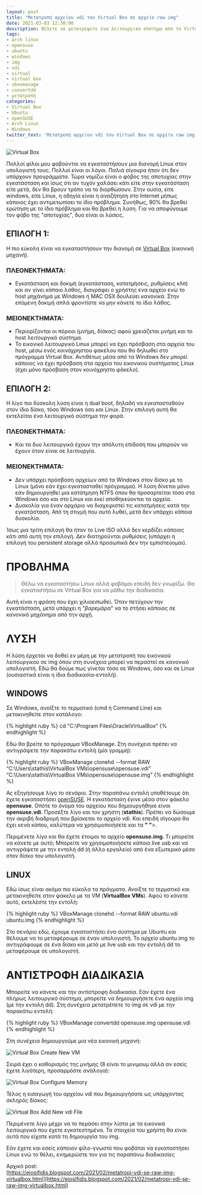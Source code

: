```yaml
---
layout: post
title: "Μετατροπή αρχείου vdi του Virtual Box σε αρχείο raw img"
date: 2021-03-03 12:30:00
description: Θέλετε να μετατρέψετε ένα λειτουργικό σύστημα από το Virtual Box σε img για να το μεταφέρετε σε ένα υπολογιστή; Υπάρχει τρόπος.
tags:
- arch linux
- opensuse
- ubuntu
- windows
- img
- vdi
- virtual
- virtual box
- vboxmanage
- convertdd
- μετατροπή
categories:
- Virtual Box
- Ubuntu
- openSUSE
- Arch Linux
- Windows
twitter_text: 'Μετατροπή αρχείου vdi του Virtual Box σε αρχείο raw img'
---
```


![Virtual Box](/post_images/virtualbox/VBox-convert-iso-to-vdi-image.jpg "Virtual Box αρχεία vdi σε img και αντίστροφα")


Πολλοί φίλοι μου φοβούνται να εγκαταστήσουν μια διανομή Linux στον υπολογιστή τους. Πολλοί είναι οι λόγοι. Παλιά σίγουρα ήταν ότι δεν υπάρχουν προγράμματα. Τώρα νομίζω είναι ο φόβος της αποτυχίας στην εγκατάσταση και ίσως ότι αν τυχόν χαλάσει κάτι είτε στην εγκατάσταση είτε μετά, δεν θα βρουν τρόπο να το διορθώσουν. Στην ουσία, είτε windows, είτε Linux, η οδηγία είναι η αναζήτηση στο Internet μήπως κάποιος έχει αντιμετωπίσει το ίδιο πρόβλημα. Συνήθως, 90% θα βρεθεί ερώτηση με το ίδιο πρόβλημα και θα βρεθεί η λύση. Για να αποφύγουμε τον φόβο της "αποτυχίας", δυο είναι οι λύσεις. 

## ΕΠΙΛΟΓΗ 1:  
Η πιο εύκολη είναι να εγκαταστήσουν την διανομή σε [Virtual Box](https://www.virtualbox.org/) (εικονική μηχανή).
  
### ΠΛΕΟΝΕΚΤΗΜΑΤΑ:
  
* Εγκατάσταση και δοκιμή (εγκατάσταση, κατατμήσεις, ρυθμίσεις κλπ) και αν γίνει κάποιο λάθος, διαγράφει ο χρήστης ένα αρχείο ενώ το host μηχάνημά με Windows ή MAC OSX δουλεύει κανονικά. Στην επόμενη δοκιμή απλά φροντίστε να μην κάνετε το ίδιο λάθος.   
  
### ΜΕΙΟΝΕΚΤΗΜΑΤΑ:


* Περιορίζονται οι πόροοι (μνήμη, δίσκος) αφού χρειάζεται μνήμη και το host λειτουργικό σύστημα.   
* Το εικονικό λειτουργικό Linux μπορεί να έχει πρόσβαση στα αρχεία του host, μέσω ενός κοινόχρηστου φακέλου που θα δηλωθεί στο πρόγραμμα Virtual Box. Αντιθέτως μέσα από τα Windows δεν μπορεί κάποιος να έχει πρόσβαση στα αρχεία του εικονικού συστήματος Linux (έχει μόνο πρόσβαση στον κοινόχρηστο φάκελο).  

## ΕΠΙΛΟΓΗ 2:  
Η λίγο πιο δύσκολη λύση είναι η dual boot, δηλαδή να εγκατασταθούν στον ίδιο δίσκο, τόσο Windows όσο και Linux. Στην επιλογή αυτή θα εκτελείται ένα λειτουργικό σύστημα την φορά.

### ΠΛΕΟΝΕΚΤΗΜΑΤΑ:

* Kαι τα δυο λειτουργικά έχουν την απόλυτη επίδοση που μπορούν να έχουν όταν είναι σε λειτουργία.    
 
### ΜΕΙΟΝΕΚΤΗΜΑΤΑ:

* Δεν υπάρχει πρόσβαση αρχείων από τα Windows στον δίσκο με το Linux (μόνο εάν έχει εγκατασταθεί πρόγραμμα). Η λύση δίνεται μόνο εάν δημιουργηθεί μια κατάτμηση NTFS όπου θα προσαρτείται τόσο στα Windows όσο και στο Linux και εκεί αποθηκεύονται τα αρχεία.   
* Δυσκολία για έναν αρχάριο να διαχειριστεί τις κατατμήσεις κατά την εγκατάσταση. Από τη στιγμή που αυτό λυθεί, μετά δεν υπάρχει κάποια δυσκολία.  
  
Ίσως μια τρίτη επιλογή θα ήταν το Live ISO αλλά δεν κερδίζει κάποιος κάτι από αυτή την επιλογή. Δεν διατηρούνται ρυθμίσεις (υπάρχει η επιλογή του persistent storage αλλά προσωπικά δεν την εμπιστεύομαι).  

# ΠΡΟΒΛΗΜΑ

> Θέλω να εγκαταστήσω Linux αλλά φοβάμαι επειδή δεν γνωρίζω. Θα εγκαταστήσω σε Virtual Box για να μάθω την διαδικασία.

Αυτή είναι η φράση που έχει χιλιοειπωθεί. Όταν πετύχουν την εγκατάσταση, μετά υπάρχει η "<i>βαρεμάρα</i>" να το στήσει κάποιος σε κανονικό μηχάνημα από την αρχή.  
  
# ΛΥΣΗ

Η λύση έρχεται να δοθεί εν μέρη με την μετατροπή του εικονικού λειτουργικού σε img όπου στη συνέχεια μπορεί να περαστεί σε κανονικό υπολογιστή. Εδώ θα δούμε πως γίνεται τόσο σε Windows, όσο και σε Linux (ουσιαστικά είναι η ίδια διαδικασία-εντολή).

## WINDOWS

Σε Windows, ανοίξτε το τερματικό (cmd ή Command Line) και μετακινηθείτε στον κατάλογο:  

{% highlight ruby %}
cd "C:\Program Files\Oracle\VirtualBox"
{% endhighlight %}

Εδώ θα βρείτε το πρόγραμμα VBoxManage. Στη συνέχεια πρέπει να αντιγράψετε την παρακάτω εντολή (μία γραμμή):

{% highlight ruby %}
VBoxManage clonehd --format RAW “C:\Users\stathis\VirtualBox VMs\opensuse\opensuse.vdi” “C:\Users\stathis\VirtualBox VMs\opensuse\opensuse.img”
{% endhighlight %}

Ας εξηγήσουμε λίγο το σενάριο. Στην παραπάνω εντολή υποθέτουμε ότι έχετε εγκαταστήσει [openSUSE](https://www.opensuse.org/). Η εγκατάσταση έγινε μέσα στον φάκελο **opensuse**. Οπότε το όνομα του αρχείου που δημιουργήθηκε είναι **opensuse.vdi**. Προσέξτε λίγο και τον χρήστη (**stathis**). Πρέπει να δώσουμε την ακριβή διαδρομή που βρίσκεται το αρχείο vdi. Και επειδή σίγουρα θα έχει κενά κάπου, καλύτερα να χρησιμοποιήσετε και τα **" "**>.  

Περιμένετε λίγο και θα έχετε έτοιμοι το αρχείο **opensuse.img**. Τι μπορείτε να κάνετε με αυτό; Μπορείτε να χρησιμοποιήσετε κάποιο live usb και να αντιγράψετε με την εντολή dd (ή άλλο εργαλείο) από ένα εξωτερικό μέσο στον δίσκο του υπολογιστή.

## LINUX

Εδώ ίσως είναι ακόμα πιο εύκολα τα πράγματα. Ανοίξτε το τερματικό και μετακινηθείτε στον φάκελο με τα VM (**VirtualBox VMs**). Αφού το κάνετε αυτό, εκτελέστε την εντολή:<br>

{% highlight ruby %}
VBoxManage clonehd --format RAW ubuntu.vdi ubuntu.img
{% endhighlight %}
  
Στο σενάριο εδώ, έχουμε εγκαταστήσει ένα σύστημα με Ubuntu και θέλουμε να το μεταφέρουμε σε έναν υπολογιστή. Το αρχείο ubuntu.img το αντιγράφουμε σε ένα δίσκο και μετά με live usb και την εντολή dd το μεταφέρουμε σε υπολογιστή.  

# ΑΝΤΙΣΤΡΟΦΗ ΔΙΑΔΙΚΑΣΙΑ

Μπορείτε να κάνετε και την αντίστροφη διαδικασία. Εάν έχετε ένα πλήρως λειτουργικό σύστημα, μπορείτε να δημιουργήσετε ένα αρχείο img (με την εντολή dd). Στη συνέχεια μετατρέπετε το img σε vdi με την παρακάτω εντολή:  

{% highlight ruby %}
VBoxManage convertdd opensuse.img opensuse.vdi
{% endhighlight %}

Στη συνέχεια δημιουργούμε μια νέα εικονική μηχανή:

![Virtual Box Create New VM](/post_images/virtualbox/VBox-dimioyrgia-neas-eikonikis-mixanis.png "Δημιουργία εικονικής μηχανής στο Virtual Box")

Σειρά έχει ο καθορισμός της μνήμης (8 είναι το μινιμουμ αλλά αν εσείς έχετε λιγότερη, προσαρμόστε ανάλογα):

![Virtual Box Configure Memory](/post_images/virtualbox/VBox-megethos-mnimis.png "Καθορισμός μνήμης στο Virtual Box")

Τέλος η εισαγωγή του αρχείου vdi που δημιουργήσατε ως υπάρχοντας σκληρός δίσκος:

![Virtual Box Add New vdi File](/post_images/virtualbox/VBox-skliros-diskos.png "Εισαγωγή αρχείου vdi στο Virtual Box ως νέος σκληρός δίσκος")

Περιμένετε λίγο μέχρι να το περάσει στην λίστα με τα εικονικά λειτουργικά που έχετε εγκατεστημένα. Τα στοιχεία του χρήστη θα είναι αυτά που είχατε κατά τη δημιουργία του img.   

Εάν έχετε και εσείς κάποιον φίλο-γνωστό που φοβάται να εγκαταστήσει Linux ενώ το θέλει, ενημερώστε τον για τις παραπάνω διαδικασίες

Αρχικό post:  
[https://eiosifidis.blogspot.com/2021/02/metatropi-vdi-se-raw-img-virtualbox.html](https://eiosifidis.blogspot.com/2021/02/metatropi-vdi-se-raw-img-virtualbox.html)
